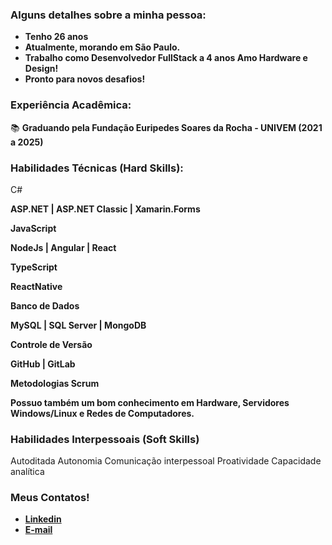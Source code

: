 <img src = "">

### Alguns detalhes sobre a minha pessoa:

- <b>Tenho 26 anos
- Atualmente, morando em São Paulo.
- Trabalho como Desenvolvedor FullStack a 4 anos Amo Hardware e Design!
- Pronto para novos desafios!</b>

### Experiência Acadêmica:
📚 <b>Graduando pela Fundação Euripedes Soares da Rocha - UNIVEM (2021 a 2025)</b>

### Habilidades Técnicas (Hard Skills):

C#

<b>ASP.NET | ASP.NET Classic | Xamarin.Forms

JavaScript

NodeJs | Angular | React

TypeScript

ReactNative

Banco de Dados

MySQL | SQL Server | MongoDB

Controle de Versão

GitHub | GitLab

Metodologias
Scrum 

Possuo também um bom conhecimento em Hardware, Servidores Windows/Linux e Redes de Computadores.</b>

### Habilidades Interpessoais (Soft Skills)
Autoditada
Autonomia
Comunicação interpessoal
Proatividade
Capacidade analítica

### Meus Contatos!
- <b>[Linkedin](https://www.linkedin.com/in/bruno-martins-81aa291a4/)</b>
- <b>[E-mail](mailto:brunosilvamardonado@gmail.com)</b>
